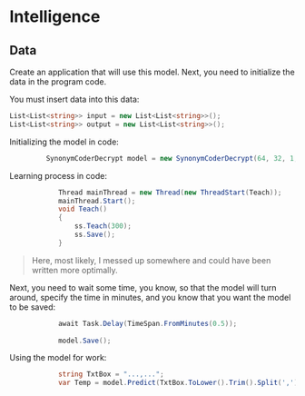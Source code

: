 # Intelligence

## Data

Create an application that will use this model.
Next, you need to initialize the data in the program code.

You must insert data into this data:

```c#
List<List<string>> input = new List<List<string>>();
List<List<string>> output = new List<List<string>>();
```

Initializing the model in code:

```c#
         SynonymCoderDecrypt model = new SynonymCoderDecrypt(64, 32, 1, input, output, true);
```

Learning process in code:

```c#
            Thread mainThread = new Thread(new ThreadStart(Teach));
            mainThread.Start();
            void Teach()
            {
                ss.Teach(300);
                ss.Save();
            }
```
>Here, most likely, I messed up somewhere and could have been written more optimally.

Next, you need to wait some time, you know, so that the model will turn around, specify the time in minutes, and you know that you want the model to be saved:

```c#
            await Task.Delay(TimeSpan.FromMinutes(0.5));
            
            model.Save();
```

Using the model for work:

```c#
            string TxtBox = "...,...";
            var Temp = model.Predict(TxtBox.ToLower().Trim().Split(',').ToList());
```
